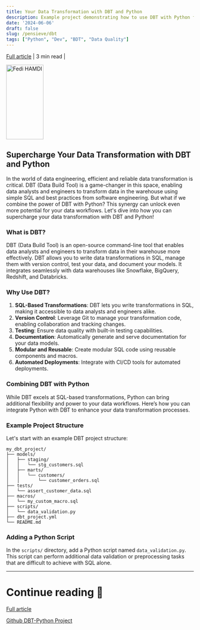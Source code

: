 ```yaml
---
title: Your Data Transformation with DBT and Python
description: Example project demonstrating how to use DBT with Python for data transformation.
date: '2024-06-06'
draft: false
slug: /pensieve/dbt
tags: ["Python", "Dev", "BDT", "Data Quality"]
---
```




[Full article](https://medium.com/@fedihamdi.jr/supercharge-your-data-transformation-with-dbt-and-python-4c99fa0fff6a) | 3 min read | 

<img src="https://miro.medium.com/v2/resize:fit:720/format:webp/1*5v-NHIZznGtd8KQKFNLPaw.png" alt="Fedi HAMDI" height="200" width="100"/>

## Supercharge Your Data Transformation with DBT and Python

In the world of data engineering, efficient and reliable data transformation is critical. DBT (Data Build Tool) is a game-changer in this space, enabling data analysts and engineers to transform data in the warehouse using simple SQL and best practices from software engineering. But what if we combine the power of DBT with Python? This synergy can unlock even more potential for your data workflows. Let's dive into how you can supercharge your data transformation with DBT and Python!

### What is DBT?

DBT (Data Build Tool) is an open-source command-line tool that enables data analysts and engineers to transform data in their warehouse more effectively. DBT allows you to write data transformations in SQL, manage them with version control, test your data, and document your models. It integrates seamlessly with data warehouses like Snowflake, BigQuery, Redshift, and Databricks.

### Why Use DBT?

1. **SQL-Based Transformations**: DBT lets you write transformations in SQL, making it accessible to data analysts and engineers alike.
2. **Version Control**: Leverage Git to manage your transformation code, enabling collaboration and tracking changes.
3. **Testing**: Ensure data quality with built-in testing capabilities.
4. **Documentation**: Automatically generate and serve documentation for your data models.
5. **Modular and Reusable**: Create modular SQL code using reusable components and macros.
6. **Automated Deployments**: Integrate with CI/CD tools for automated deployments.

### Combining DBT with Python

While DBT excels at SQL-based transformations, Python can bring additional flexibility and power to your data workflows. Here’s how you can integrate Python with DBT to enhance your data transformation processes.

### Example Project Structure

Let's start with an example DBT project structure:

```
my_dbt_project/
├── models/
│   ├── staging/
│   │   └── stg_customers.sql
│   ├── marts/
│   │   └── customers/
│   │       └── customer_orders.sql
├── tests/
│   └── assert_customer_data.sql
├── macros/
│   └── my_custom_macro.sql
├── scripts/
│   └── data_validation.py
├── dbt_project.yml
└── README.md
```

### Adding a Python Script

In the `scripts/` directory, add a Python script named `data_validation.py`. This script can perform additional data validation or preprocessing tasks that are difficult to achieve with SQL alone.

---


# Continue reading 🏡

[Full article](https://medium.com/@fedihamdi.jr/supercharge-your-data-transformation-with-dbt-and-python-4c99fa0fff6a)

[Github DBT-Python Project](https://github.com/fedihamdi/dbt-python)
